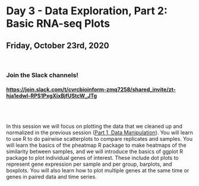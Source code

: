 # Day 3 - Data Exploration, Part 2: Basic RNA-seq Plots
## Friday, October 23rd, 2020


<br>

### Join the Slack channels! 
#### https://join.slack.com/t/cvrcbioinform-zmq7258/shared_invite/zt-hja1edwl-RPS1PxgXixBjfUStcW_JTg

<br>  

##

In this session we will focus on plotting the data that we cleaned up and normalized in the previous session ([Part 1, Data Manipulation](https://github.com/florschlamp/CVRC_NYU_Langone/tree/master/Bioinformatics_Workshop_Series_2020/Day_2)). You will learn to use R to do pairwise scatterplots to compare replicates and samples. You will learn the basics of the pheatmap R package to make heatmaps of the similarity between samples, and we will introduce the basics of ggplot R package to plot individual genes of interest. These include dot plots to represent gene expression per sample and per group, barplots, and boxplots. You will also learn how to plot multiple genes at the same time or genes in paired data and time series.


<br>
